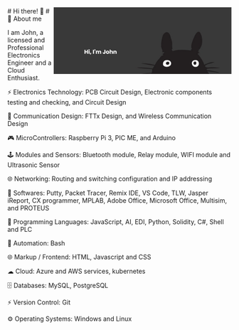<img align="right" alt="Coding" width="400" src="banner.png">
# Hi there! 👋
# 🚀 About me

I am John, a licensed and Professional Electronics Engineer and a Cloud Enthusiast.

⚡ Electronics Technology: PCB Circuit Design, Electronic components testing and checking, and Circuit Design

📡 Communication Design: FTTx Design, and Wireless Communication Design

🎮 MicroControllers: Raspberry Pi 3, PIC ME, and Arduino

🕹 Modules and Sensors: Bluetooth module, Relay module, WIFI module and Ultrasonic Sensor

🌐 Networking: Routing and switching configuration and IP addressing

🧠 Softwares: Putty, Packet Tracer, Remix IDE, VS Code, TLW, Jasper iReport, CX programmer, MPLAB, Adobe Office, Microsoft Office, Multisim, and PROTEUS

📝 Programming Languages: JavaScript, AI, EDI, Python, Solidity, C#, Shell and PLC

🤖 Automation: Bash

🌐 Markup / Frontend: HTML, Javascript and CSS

☁ Cloud: Azure and AWS services, kubernetes

🗄 Databases: MySQL, PostgreSQL

⚡ Version Control: Git

⚙️ Operating Systems: Windows and Linux
